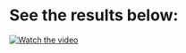 # See the results below:

[![Watch the video](https://asciinema.org/a/113463.png)](https://www.loom.com/share/f0fbb821d8244860b07a407411e0b967)
